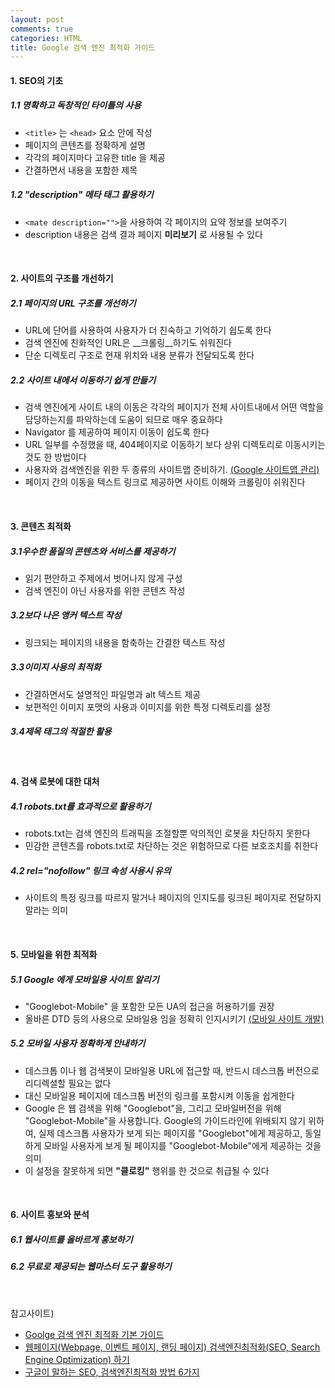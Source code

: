 ```yaml
---
layout: post
comments: true
categories: HTML
title: Google 검색 엔진 최적화 가이드
---
```


#### 1. SEO의 기초

##### 1.1 명확하고 독창적인 타이틀의 사용
* `<title>` 는 `<head>` 요소 안에 작성
* 페이지의 콘텐츠를 정확하게 설명
* 각각의 페이지마다 고유한 title 을 제공
* 간결하면서 내용을 포함한 제목

##### 1.2 "description" 메타 태그 활용하기
* `<mate description="">`을 사용하여 각 페이지의 요약 정보를 보여주기
* description 내용은 검색 결과 페이지 __미리보기__ 로 사용될 수 있다

<br>

#### 2. 사이트의 구조를 개선하기

##### 2.1 페이지의 URL 구조를 개선하기
* URL에 단어를 사용하여 사용자가 더 친숙하고 기억하기 쉽도록 한다
* 검색 엔진에 친화적인 URL은 __크롤링__하기도 쉬워진다
* 단순 디렉토리 구조로 현재 위치와 내용 분류가 전달되도록 한다

##### 2.2 사이트 내에서 이동하기 쉽게 만들기
* 검색 엔진에게 사이트 내의 이동은 각각의 페이지가 전체 사이트내에서 어떤 역할을 담당하는지를 
파악하는데 도움이 되므로 매우 중요하다
* Navigator 를 제공하여 페이지 이동이 쉽도록 한다
* URL 일부를 수정했을 때, 404페이지로 이동하기 보다 상위 디렉토리로 이동시키는 것도 한 방법이다
* 사용자와 검색엔진을 위한 두 종류의 사이트맵 준비하기. [(Google 사이트맵 관리)](https://support.google.com/webmasters/topic/4581190?hl=ko&ref_topic=4581352)
* 페이지 간의 이동을 텍스트 링크로 제공하면 사이트 이해와 크롤링이 쉬워진다

<br>

#### 3. 콘텐츠 최적화

##### 3.1우수한 품질의 콘텐츠와 서비스를 제공하기
* 읽기 편안하고 주제에서 벗어나지 않게 구성
* 검색 엔진이 아닌 사용자를 위한 콘텐츠 작성

##### 3.2보다 나은 앵커 텍스트 작성
* 링크되는 페이지의 내용을 함축하는 간결한 텍스트 작성

##### 3.3이미지 사용의 최적화
* 간결하면서도 설명적인 파일명과 alt 텍스트 제공
* 보편적인 이미지 포맷의 사용과 이미지를 위한 특정 디렉토리를 설정

##### 3.4제목 태그의 적절한 활용

<br>

#### 4. 검색 로봇에 대한 대처

##### 4.1 robots.txt를 효과적으로 활용하기
* robots.txt는 검색 엔진의 트래픽을 조절할뿐 악의적인 로봇을 차단하지 못한다
* 민감한 콘텐츠를 robots.txt로 차단하는 것은 위험하므로 다른 보호조치를 취한다

##### 4.2 rel="nofollow" 링크 속성 사용시 유의
* 사이트의 특정 링크를 따르지 말거나 페이지의 인지도를 링크된 페이지로 전달하지 말라는 의미

<br>

#### 5. 모바일을 위한 최적화

##### 5.1 Google 에게 모바일용 사이트 알리기
* "Googlebot-Mobile" 을 포함한 모든 UA의 접근을 허용하기를 권장
* 올바른 DTD 등의 사용으로 모바일용 임을 정확히 인지시키기 [(모바일 사이트 개발)](https://support.google.com/webmasters/answer/72462)

##### 5.2 모바일 사용자 정확하게 안내하기
* 데스크톱 이나 웹 검색봇이 모바일용 URL에 접근할 때, 반드시 데스크톱 버전으로 
리디렉셜할 필요는 없다
* 대신 모바일용 페이지에 데스크톱 버전의 링크를 포함시켜 이동을 쉽게한다
* Google 은 웹 검색을 위해 "Googlebot"을, 그리고 모바일버전을 위해 "Googlebot-Mobile"을 사용합니다. Google의
가이드라인에 위배되지 않기 위하여, 실제 데스크톱 사용자가 보게 되는 페이지를 "Googlebot"에게 제공하고, 동일하게
모바일 사용자게 보게 될 페이지를 "Googlebot-Mobile"에게 제공하는 것을 의미
* 이 설정을 잘못하게 되면 __"클로킹"__ 행위를 한 것으로 취급될 수 있다

<br>

#### 6. 사이트 홍보와 분석

##### 6.1 웹사이트를 올바르게 홍보하기

##### 6.2 무료로 제공되는 웹마스터 도구 활용하기

<br>

참고사이트)  
- [Goolge 검색 엔진 최적화 기본 가이드](https://static.googleusercontent.com/media/www.google.co.kr/ko/kr/intl/ko/webmasters/docs/search-engine-optimization-starter-guide-ko.pdf)
- [웹페이지(Webpage, 이벤트 페이지, 랜딩 페이지) 검색엔진최적화(SEO, Search Engine Optimization) 하기](https://brunch.co.kr/@dreamjkdj/10)
- [구글이 말하는 SEO, 검색엔진최적화 방법 6가지](http://jjambong.com/658)